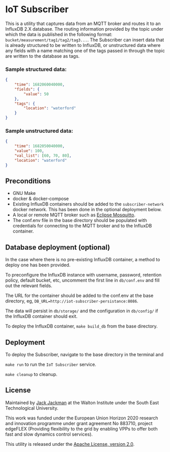 # IoT Subscriber

This is a utility that captures data from an MQTT broker and routes it to an InfluxDB 2.X database. The routing information provided by the topic under which the data is published in the following format: `bucket/measurement/tag1/tag2/tag3...`. The Subscriber can insert data that is already structured to be written to InfluxDB, or unstructured data where any fields with a name matching one of the tags passed in through the topic are written to the database as tags.

### Sample structured data:
```json
{
	"time": 1682060040000,
	"fields": {
		"value": 50
	},
	"tags": {
		"location": "waterford"
	}
}
```

### Sample unstructured data:
```json
{
	"time": 1682050040000,
	"value": 100,
	"val_list": [60, 70, 80],
	"location": "waterford"
}
```

## Preconditions
* GNU Make
* docker & docker-compose
* Existing InfluxDB containers should be added to the `subscriber-network` docker network. This has been done in the optional deployment below.
* A local or remote MQTT broker such as [Eclipse Mosquitto](https://mosquitto.org/).
* The conf.env file in the base directory should be populated with credentials for connecting to the MQTT broker and to the InfluxDB container.

## Database deployment (optional)
In the case where there is no pre-existing InfluxDB container, a method to deploy one has been provided. 

To preconfigure the InfluxDB instance with username, password, retention policy, default bucket, etc, uncomment the first line in `db/conf.env` and fill out the relevant fields. 

The URL for the container should be added to the conf.env at the base directory, eg, `DB_URL=http://iot-subscriber-persistance:8086`. 

The data will persist in `db/storage/` and the configuration in `db/config/` if the InfluxDB container should exit.

To deploy the InfluxDB container, `make build_db` from the base directory.

## Deployment
To deploy the Subscriber, navigate to the base directory in the terminal and 

`make run` to run the `IoT Subscriber` service.

`make cleanup` to cleanup.

## License

Maintained by [Jack Jackman](mailto:jack.jackman@waltoninstitute.ie) at the Walton Institute under the South East Technological University.

This work was funded under the European Union Horizon 2020 research and innovation programme under grant agreement No 883710, project edgeFLEX (Providing flexibility to the grid by enabling VPPs to offer both fast and slow dynamics control services).

This utility is released under the [Apache License, version 2.0](https://www.apache.org/licenses/LICENSE-2.0).